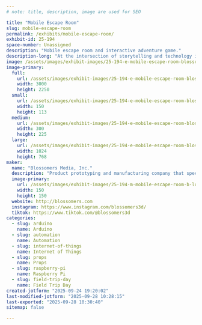 ```yaml
---
# note: title, description, image are used for SEO

title: "Mobile Escape Room"
slug: mobile-escape-room
permalink: /exhibits/mobile-escape-room/
exhibit-id: 25-194
space-number: Unassigned
description: "Mobile escape room and interactive adventure game."
description-long: "At the intersection of storytelling and technology is this interactive mobile escape room. Follow the captivating stories and solve clues before time runs out."
image: /assets/images/exhibit-images/25-194-e-mobile-escape-room-blossomers-aunties-treasure-6912-300x225.jpeg
image-primary: 
  full:
    url: /assets/images/exhibit-images/25-194-e-mobile-escape-room-blossomers-aunties-treasure-6912-full.jpeg
    width: 3000
    height: 2250
  small:
    url: /assets/images/exhibit-images/25-194-e-mobile-escape-room-blossomers-aunties-treasure-6912-150x113.jpeg
    width: 150
    height: 113
  medium:
    url: /assets/images/exhibit-images/25-194-e-mobile-escape-room-blossomers-aunties-treasure-6912-300x225.jpeg
    width: 300
    height: 225
  large:
    url: /assets/images/exhibit-images/25-194-e-mobile-escape-room-blossomers-aunties-treasure-6912-1024x768.jpeg
    width: 1024
    height: 768
maker: 
  name: "Blossomers Media, Inc."
  description: "Product prototyping and manufacturing company that specializes in IoT based technologies."
  image-primary:
    url: /assets/images/exhibit-images/25-194-m-mobile-escape-room-b-lossomers-150x150.png
    width: 150
    height: 150
  website: http://blossomers.com
  instagram: https://www.instagram.com/blossomers3d/
  tiktok: https://www.tiktok.com/@blossomers3d
categories: 
  - slug: arduino
    name: Arduino
  - slug: automation
    name: Automation
  - slug: internet-of-things
    name: Internet of Things
  - slug: props
    name: Props
  - slug: raspberry-pi
    name: Raspberry Pi
  - slug: field-trip-day
    name: Field Trip Day
created-jotform: "2025-09-24 19:20:02"
last-modified-jotform: "2025-09-28 10:28:15"
last-exported: "2025-09-28 10:30:40"
sitemap: false

---
```

